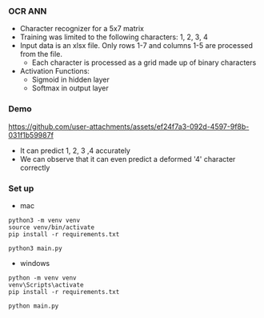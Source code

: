 ### OCR ANN
- Character recognizer for a 5x7 matrix
- Training was limited to the following characters: 1, 2, 3, 4
- Input data is an xlsx file. Only rows 1-7 and columns 1-5 are processed from the file. 
  - Each character is processed as a grid made up of binary characters
- Activation Functions:
  - Sigmoid in hidden layer
  - Softmax in output layer

### Demo


https://github.com/user-attachments/assets/ef24f7a3-092d-4597-9f8b-031f1b59987f

- It can predict 1, 2, 3 ,4 accurately
- We can observe that it can even predict a deformed '4' character correctly 

### Set up 
- mac
```
python3 -m venv venv
source venv/bin/activate
pip install -r requirements.txt

python3 main.py
```

- windows
```
python -m venv venv
venv\Scripts\activate
pip install -r requirements.txt

python main.py
```



